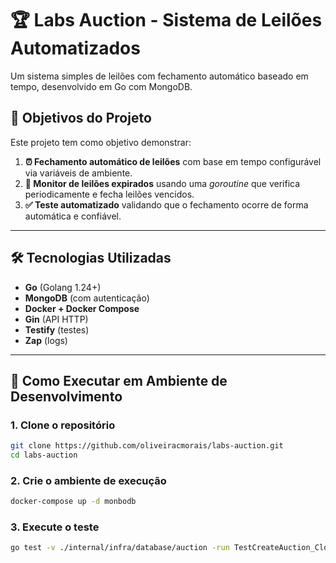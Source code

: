 # 🏆 Labs Auction - Sistema de Leilões Automatizados

Um sistema simples de leilões com fechamento automático baseado em tempo, desenvolvido em Go com MongoDB.

## 🎯 Objetivos do Projeto

Este projeto tem como objetivo demonstrar:

1. **⏰ Fechamento automático de leilões** com base em tempo configurável via variáveis de ambiente.
2. **🔄 Monitor de leilões expirados** usando uma *goroutine* que verifica periodicamente e fecha leilões vencidos.
3. **✅ Teste automatizado** validando que o fechamento ocorre de forma automática e confiável.

---

## 🛠️ Tecnologias Utilizadas

- **Go** (Golang 1.24+)
- **MongoDB** (com autenticação)
- **Docker + Docker Compose**
- **Gin** (API HTTP)
- **Testify** (testes)
- **Zap** (logs)

---

## 🚀 Como Executar em Ambiente de Desenvolvimento

### 1. Clone o repositório

```bash
git clone https://github.com/oliveiracmorais/labs-auction.git
cd labs-auction
```

### 2. Crie o ambiente de execução

```bash
docker-compose up -d monbodb
```

### 3. Execute o teste

```bash
go test -v ./internal/infra/database/auction -run TestCreateAuction_ClosesAutomatically
```
